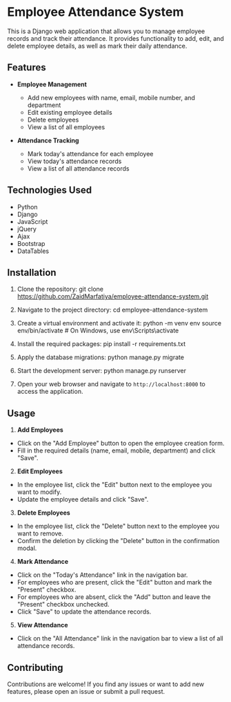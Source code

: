 # Employee Attendance System

This is a Django web application that allows you to manage employee records and track their attendance. It provides functionality to add, edit, and delete employee details, as well as mark their daily attendance.

## Features

- **Employee Management**
  - Add new employees with name, email, mobile number, and department
  - Edit existing employee details
  - Delete employees
  - View a list of all employees

- **Attendance Tracking**
  - Mark today's attendance for each employee
  - View today's attendance records
  - View a list of all attendance records

## Technologies Used

- Python
- Django
- JavaScript
- jQuery
- Ajax
- Bootstrap
- DataTables

## Installation

1. Clone the repository:
    git clone https://github.com/ZaidMarfatiya/employee-attendance-system.git

2. Navigate to the project directory:
    cd employee-attendance-system

3. Create a virtual environment and activate it:
    python -m venv env
    source env/bin/activate  # On Windows, use env\Scripts\activate

4. Install the required packages:
    pip install -r requirements.txt

5. Apply the database migrations:
    python manage.py migrate

6. Start the development server:
    python manage.py runserver

7. Open your web browser and navigate to `http://localhost:8000` to access the application.

## Usage

1. **Add Employees**
- Click on the "Add Employee" button to open the employee creation form.
- Fill in the required details (name, email, mobile, department) and click "Save".

2. **Edit Employees**
- In the employee list, click the "Edit" button next to the employee you want to modify.
- Update the employee details and click "Save".

3. **Delete Employees**
- In the employee list, click the "Delete" button next to the employee you want to remove.
- Confirm the deletion by clicking the "Delete" button in the confirmation modal.

4. **Mark Attendance**
- Click on the "Today's Attendance" link in the navigation bar.
- For employees who are present, click the "Edit" button and mark the "Present" checkbox.
- For employees who are absent, click the "Add" button and leave the "Present" checkbox unchecked.
- Click "Save" to update the attendance records.

5. **View Attendance**
- Click on the "All Attendance" link in the navigation bar to view a list of all attendance records.

## Contributing

Contributions are welcome! If you find any issues or want to add new features, please open an issue or submit a pull request.
